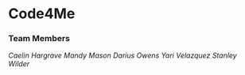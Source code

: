# Code4Me

### Team Members
*Caelin Hargrave*
*Mandy Mason*
*Darius Owens*
*Yari Velazquez*
*Stanley Wilder*
